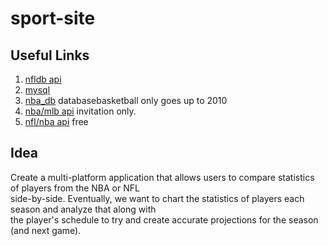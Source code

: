 # sport-site

## Useful Links
1. [nfldb api](http://pdoc.burntsushi.net/nfldb)
2. [mysql](https://dev.mysql.com/doc/refman/5.7/en/creating-database.html)
3. [nba_db](http://databasebasketball.com/stats_download.htm) databasebasketball only goes up to 2010
4. [nba/mlb api](https://erikberg.com/api#) invitation only. 
5. [nfl/nba api](https://www.suredbits.com/api/nfl/stats/) free

## Idea
Create a multi-platform application that allows users to compare statistics of players from the NBA or NFL  
side-by-side. Eventually, we want to chart the statistics of players each season and analyze that along with  
the player's schedule to try and create accurate projections for the season (and next game).  
